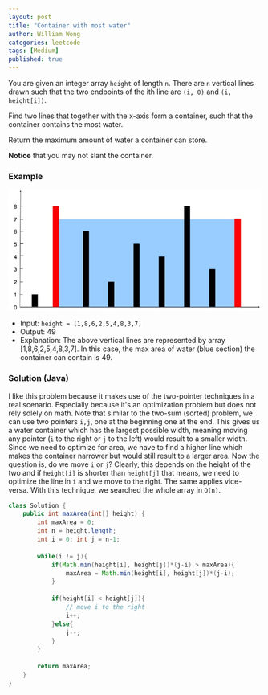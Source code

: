 ```yaml
---
layout: post
title: "Container with most water"
author: William Wong
categories: leetcode
tags: [Medium]
published: true
---
```

You are given an integer array `height` of length `n`. There are `n` vertical lines drawn such that the 
two endpoints of the ith line are `(i, 0)` and `(i, height[i])`.

Find two lines that together with the x-axis form a container, such that the container contains the most water.

Return the maximum amount of water a container can store.

**Notice** that you may not slant the container.

### Example
![Water Container](/assets/water_container.jpg)

- Input: `height = [1,8,6,2,5,4,8,3,7]`
- Output: 49
- Explanation: The above vertical lines are represented by array [1,8,6,2,5,4,8,3,7]. 
In this case, the max area of water (blue section) the container can contain is 49.

### Solution (Java)
I like this problem because it makes use of the two-pointer techniques in a real scenario.
Especially because it's an optimization problem but does not rely solely on math.
Note that similar to the two-sum (sorted) problem, we can use two pointers `i,j`, one at the beginning one at the end.
This gives us a water container which has the largest possible width, meaning moving any pointer (`i` to the right or `j` to the left) would result to
a smaller width. Since we need to optimize for area, we have to find a higher line which makes the
container narrower but would still result to a larger area. Now the question is, do we move `i` or `j`?
Clearly, this depends on the height of the two and if `height[i]` is shorter than `height[j]` that means, we need to optimize 
the line in `i` and we move to the right. The same applies vice-versa. With this technique, we searched the whole array in `O(n)`.


```java
class Solution {
    public int maxArea(int[] height) {
        int maxArea = 0;
        int n = height.length;
        int i = 0; int j = n-1;

        while(i != j){
            if(Math.min(height[i], height[j])*(j-i) > maxArea){
                maxArea = Math.min(height[i], height[j])*(j-i);
            }

            if(height[i] < height[j]){
                // move i to the right
                i++;
            }else{
                j--;
            }
        }

        return maxArea;
    }
}
```
